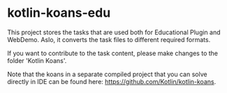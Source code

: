 # kotlin-koans-edu

This project stores the tasks that are used both for Educational Plugin and WebDemo. 
Aslo, it converts the task files to different required formats.

If you want to contribute to the task content, please make changes to the folder 'Kotlin Koans'.

Note that the koans in a separate compiled project that you can solve directly in IDE can be found here: https://github.com/Kotlin/kotlin-koans.
